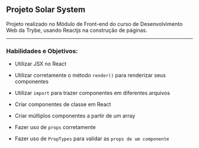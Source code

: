 ## Projeto Solar System

Projeto realizado no Módulo de Front-end do curso de Desenvolvimento Web da Trybe, usando Reactjs na construção de páginas.

---

### Habilidades e Objetivos:

  * Utilizar JSX no React

  * Utilizar corretamente o método `render()` para renderizar seus componentes

  * Utilizar `import` para trazer componentes em diferentes arquivos

  * Criar componentes de classe em React

  * Criar múltiplos componentes a partir de um array

  * Fazer uso de `props` corretamente

  * Fazer uso de `PropTypes` para validar as `props de um componente`
